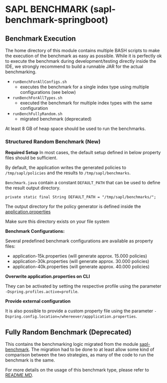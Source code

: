 <!--

    Copyright © 2017-2021 Dominic Heutelbeck (dominic@heutelbeck.com)

    Licensed under the Apache License, Version 2.0 (the "License");
    you may not use this file except in compliance with the License.
    You may obtain a copy of the License at

        http://www.apache.org/licenses/LICENSE-2.0

    Unless required by applicable law or agreed to in writing, software
    distributed under the License is distributed on an "AS IS" BASIS,
    WITHOUT WARRANTIES OR CONDITIONS OF ANY KIND, either express or implied.
    See the License for the specific language governing permissions and
    limitations under the License.

-->
# SAPL BENCHMARK (sapl-benchmark-springboot)

## Benchmark Execution
The home directory of this module contains multiple BASH scripts to make the execution of the benchmark as easy as possible.
While it is perfectly ok to execute the benchmark during development/testing directly inside the IDE, we strongly recommend to build a runnable JAR for the actual benchmarking.

- `runBenchForAllConfigs.sh`
  - executes the benchmark for a single index type using multiple configurations (see below)
- `runBenchForAllTypes.sh`
  - executed the benchmark for multiple index types with the same configuration
- `runBenchFullyRandom.sh`
  - migrated benchmark (deprecated)

At least 8 GB of heap space should be used to run the benchmarks.

### Structured Random Benchmark (New)

**Required Setup**
In most cases, the default setup defined in below property files should be sufficient.

By default, the application writes the generated policies to `/tmp/sapl/policies` and the results to `/tmp/sapl/benchmarks`.

`Benchmark.java` contain a constant `DEFAULT_PATH` that can be used to define the result output directory.

`private static final String DEFAULT_PATH = "/tmp/sapl/benchmarks/";`

The output directory for the policy generator is defined inside the [application.properties](src/main/resources/application.properties)

Make sure this directory exists on your file system

**Benchmark Configurations:**

Several predefined benchmark configurations are available as property files:
- application-15k.properties (will generate approx. 15.000 policies)
- application-30k.properties (will generate approx. 30.000 policies)
- application-40k.properties (will generate approx. 40.000 policies)

**Overwrite application.properties on CLI**

They can be activated by setting the respective profile using the parameter `-Dspring.profiles.active=profile`.

**Provide external configuration**

It is also possible to provide a custom property file using the parameter `-Dspring.config.location=/whereever/appplication.properties`.

## Fully Random Benchmark (Deprecated)
This contains the benchmarking logic migrated from the module [sapl-benchmark](../sapl-benchmark/).
The migration had to be done to at least allow some kind of comparison between the two strategies, as many of the code to run the benchmark is the same.

For more details on the usage of this benchmark type, please refer to [README.MD](../sapl-benchmark/README.MD).